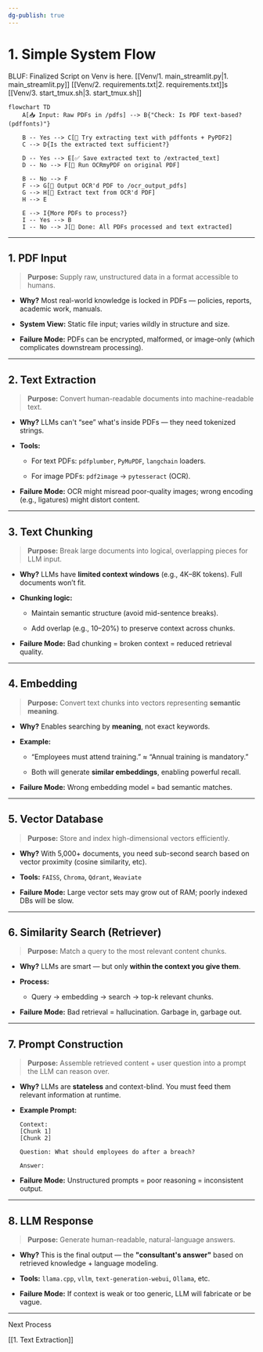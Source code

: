 ```yaml
---
dg-publish: true
---
```


# 1.  Simple System Flow

BLUF: Finalized Script on Venv is here. 
[[Venv/1. main_streamlit.py|1. main_streamlit.py]]
[[Venv/2. requirements.txt|2. requirements.txt]]s
[[Venv/3. start_tmux.sh|3. start_tmux.sh]]




```mermaid
flowchart TD
    A[📥 Input: Raw PDFs in /pdfs] --> B{"Check: Is PDF text-based? (pdffonts)"}
    
    B -- Yes --> C[🧪 Try extracting text with pdffonts + PyPDF2]
    C --> D{Is the extracted text sufficient?}
    
    D -- Yes --> E[✅ Save extracted text to /extracted_text]
    D -- No --> F[🔁 Run OCRmyPDF on original PDF]
    
    B -- No --> F
    F --> G[📄 Output OCR'd PDF to /ocr_output_pdfs]
    G --> H[🧠 Extract text from OCR'd PDF]
    H --> E
    
    E --> I{More PDFs to process?}
    I -- Yes --> B
    I -- No --> J[🏁 Done: All PDFs processed and text extracted]

```

---
## 1. PDF Input

> **Purpose:** Supply raw, unstructured data in a format accessible to humans.

- **Why?** Most real-world knowledge is locked in PDFs — policies, reports, academic work, manuals.
    
- **System View:** Static file input; varies wildly in structure and size.
    
- **Failure Mode:** PDFs can be encrypted, malformed, or image-only (which complicates downstream processing).
    

---

## 2. Text Extraction

> **Purpose:** Convert human-readable documents into machine-readable text.

- **Why?** LLMs can't “see” what's inside PDFs — they need tokenized strings.
    
- **Tools:**
    
    - For text PDFs: `pdfplumber`, `PyMuPDF`, `langchain` loaders.
        
    - For image PDFs: `pdf2image` → `pytesseract` (OCR).
        
- **Failure Mode:** OCR might misread poor-quality images; wrong encoding (e.g., ligatures) might distort content.
    

---

## 3. Text Chunking

> **Purpose:** Break large documents into logical, overlapping pieces for LLM input.

- **Why?** LLMs have **limited context windows** (e.g., 4K–8K tokens). Full documents won’t fit.
    
- **Chunking logic:**
    
    - Maintain semantic structure (avoid mid-sentence breaks).
        
    - Add overlap (e.g., 10–20%) to preserve context across chunks.
        
- **Failure Mode:** Bad chunking = broken context = reduced retrieval quality.
    

---

## 4. Embedding

> **Purpose:** Convert text chunks into vectors representing **semantic meaning**.

- **Why?** Enables searching by **meaning**, not exact keywords.
    
- **Example:**
    
    - “Employees must attend training.” ≈ “Annual training is mandatory.”
        
    - Both will generate **similar embeddings**, enabling powerful recall.
        
- **Failure Mode:** Wrong embedding model = bad semantic matches.
    

---

## 5. Vector Database

> **Purpose:** Store and index high-dimensional vectors efficiently.

- **Why?** With 5,000+ documents, you need sub-second search based on vector proximity (cosine similarity, etc).
    
- **Tools:** `FAISS`, `Chroma`, `Qdrant`, `Weaviate`
    
- **Failure Mode:** Large vector sets may grow out of RAM; poorly indexed DBs will be slow.
    

---

## 6. Similarity Search (Retriever)

> **Purpose:** Match a query to the most relevant content chunks.

- **Why?** LLMs are smart — but only **within the context you give them**.
    
- **Process:**
    
    - Query → embedding → search → top-k relevant chunks.
        
- **Failure Mode:** Bad retrieval = hallucination. Garbage in, garbage out.
    

---

## 7. Prompt Construction

> **Purpose:** Assemble retrieved content + user question into a prompt the LLM can reason over.

- **Why?** LLMs are **stateless** and context-blind. You must feed them relevant information at runtime.
    
- **Example Prompt:**
    
    ```text
    Context:
    [Chunk 1]
    [Chunk 2]
    
    Question: What should employees do after a breach?
    
    Answer:
    ```
    
- **Failure Mode:** Unstructured prompts = poor reasoning = inconsistent output.
    

---

## 8. LLM Response

> **Purpose:** Generate human-readable, natural-language answers.

- **Why?** This is the final output — the **"consultant's answer"** based on retrieved knowledge + language modeling.
    
- **Tools:** `llama.cpp`, `vllm`, `text-generation-webui`, `Ollama`, etc.
    
- **Failure Mode:** If context is weak or too generic, LLM will fabricate or be vague.
    



---
Next Process

[[1. Text Extraction]]